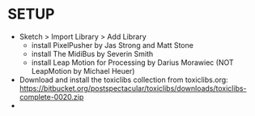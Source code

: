 SETUP
=====

- Sketch > Import Library > Add Library
  - install PixelPusher by Jas Strong and Matt Stone
  - install The MidiBus by Severin Smith
  - install Leap Motion for Processing by Darius Morawiec (NOT LeapMotion by Michael Heuer)
- Download and install the toxiclibs collection from toxiclibs.org: https://bitbucket.org/postspectacular/toxiclibs/downloads/toxiclibs-complete-0020.zip
- 
